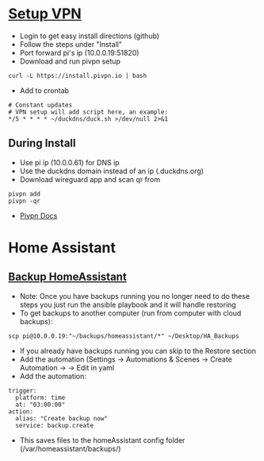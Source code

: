 # [Setup VPN](https://www.duckdns.org/)

- Login to get easy install directions (github)
- Follow the steps under "Install"
- Port forward pi's ip (10.0.0.19:51820)
- Download and run pivpn setup
```
curl -L https://install.pivpn.io | bash
```
- Add to crontab
```
# Constant updates
# VPN setup will add script here, an example:
*/5 * * * * ~/duckdns/duck.sh >/dev/null 2>&1
```

## During Install
- Use pi ip (10.0.0.61) for DNS ip
- Use the duckdns domain instead of an ip (<domain>.duckdns.org)
- Download wireguard app and scan qr from

```
pivpn add
pivpn -qr
```

- [Pivpn Docs](https://docs.pivpn.io/wireguard)
# Home Assistant

## [Backup HomeAssistant](https://www.home-assistant.io/integrations/backup/)
- Note: Once you have backups running you no longer need to do these steps you just run the ansible playbook and it will handle restoring
- To get backups to another computer (run from computer with cloud backups):

```
scp pi@10.0.0.19:"~/backups/homeassistant/*" ~/Desktop/HA_Backups
```

- If you already have backups running you can skip to the Restore section
- Add the automation (Settings -> Automations & Scenes -> Create Automation -> <Three dots> -> Edit in yaml
- Add the automation:

```
trigger:
  platform: time
  at: "03:00:00"
action:
  alias: "Create backup now"
  service: backup.create
```

- This saves files to the homeAssistant config folder (/var/homeassistant/backups/)
